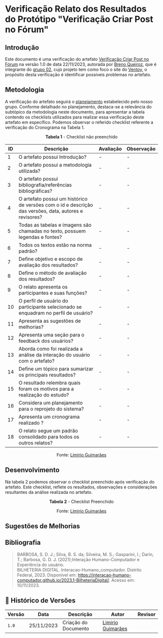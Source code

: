 # Verificação Relato dos Resultados do Protótipo "Verificação Criar Post no Fórum"


## Introdução

Este documento é uma verificação do artefato [Verificação Criar Post no Fórum](https://interacao-humano-computador.github.io/2023.2-Ventoy/DAD/nivel2/prototipoDePapel/resultado_post-forum/) na versão 1.0 de data 22/11/2023, autorada por [Breno Queiroz](https://github.com/brenob6.png), que é integrante do [grupo 02](https://github.com/Interacao-Humano-Computador/2023.2-Ventoy/tree/main), 
cujo projeto tem como foco o site do [Ventoy](https://www.ventoy.net/en/index.html), o propósito desta verificação é identificar possíveis problemas no artefato.

## Metodologia 

A verificação do artefato seguirá o [planejamento](https://interacao-humano-computador.github.io/2023.2-Ventoy/) estabelecido pelo nosso grupo. Conforme detalhado no planejamento, 
destaca-se a relevância do subtópico da metodologia neste documento, para apresentar a tabela contendo os checklists utilizados para realizar essa verificação deste artefato em específico. 
Podemos observar o referido checklist referente a verificação do Cronograma na Tabela 1. 

<center>

**Tabela 1** - Checklist não preenchido

| ID | Descrição                                                                                                                      | Avaliação  | Observação                                                             |
|----|--------------------------------------------------------------------------------------------------------------------------------|------------|------------------------------------------------------------------------|
| 1  | O artefato possui Introdução?                                                                                                  | -          | -                                                                      |
| 2  | O artefato possui a metodologia utilizada?                                                                    		      | -          | -                                                                      |
| 3  | O artefato possui bibliografia/referências bibliográficas?                                                                     | -          | -                                                                      |
| 4  | O artefato possui um histórico de versões com o id e descrição das versões, data, autores e revisores?                         | -          | -                                                                      |
| 5  | Todas as tabelas e imagens são chamadas no texto, possuem legendas e fontes?                                                   | -          | -                                                                      |
| 6  | Todos os textos estão na norma padrão?                                       						      | -          | -                                                                      |
| 7  | Define objetivo e escopo de avaliação dos resultados?					   				      | -          | -                                                                      |
| 8  | Define o método de avaliação dos resultados?		                                                                      | -          | -                                                                      |
| 9  | O relato apresenta os participantes e suas funções?		                                                              | -          | -                                                                      |
| 10  | O perfil de usuário do participante selecionado se enquadram no perfil de usuário?					      | -          | -  								    |
| 11  | Apresenta as sugestões de melhorias?								                              | -          | -  								    |
| 12  | Apresenta uma seção para o feedback dos usuários?						                              | -          | -  								    |
| 13  | Aborda como foi realizada a análise da interação do usuário com o artefato?						      | -          | -  								    |
| 14  | Define um tópico para sumarizar os principais resultados?								      | -          | -  								    |
| 15  | O resultado relembra quais foram os motivos para a realização do estudo?						      | -          | -  								    |
| 16  | Considera um planejamento para o reprojeto do sistema?									      | -          | -  								    |
| 17  | Apresenta um cronograma realizado		?									      | -          | -  								    |
| 18  | O relato segue um padrão consolidado para todos os outros relatos?							      | -          | -  								    |


Fonte: [Limirio Guimarães](https://github.com/LimirioGuimaraes)
</center>

## Desenvolvimento 

Na tabela 2 podemos observar o checklist preenchido após verificação do artefato. Este checklist, reflete os resultados, observações e considerações resultantes da análise realizada no artefato.

<center>

**Tabela 2** - Checklist Preenchido 

Fonte: [Limirio Guimarães](https://github.com/LimirioGuimaraes)

</center>

## Sugestões de Melhorias


</center>

## Bibliografia

> BARBOSA, S. D. J.; Silva, B. S. da; Silveira, M. S.; Gasparini, I.; Darin, T.; Barbosa, G. D. J. (2021);Interação Humano-Computador e Experiência do usuário.<br>
> BILHETERIA DIGITAL. Interacao-Humano_computador. Distrito Federal, 2023. Disponível em: <https://interacao-humano-computador.github.io/2023.1-BilheteriaDigital/>. Acesso em: 10/11/2023.<br>

## 📑 Histórico de Versões

| Versão |    Data    |       Descrição      | Autor                |   Revisor   |
| ------ | ---------- | -------------------- | ---------------------| ----------- |
| `1.0`  | 25/11/2023 | Criação do Documento | [Limirio Guimarães](https://github.com/LimirioGuimaraes)| |

